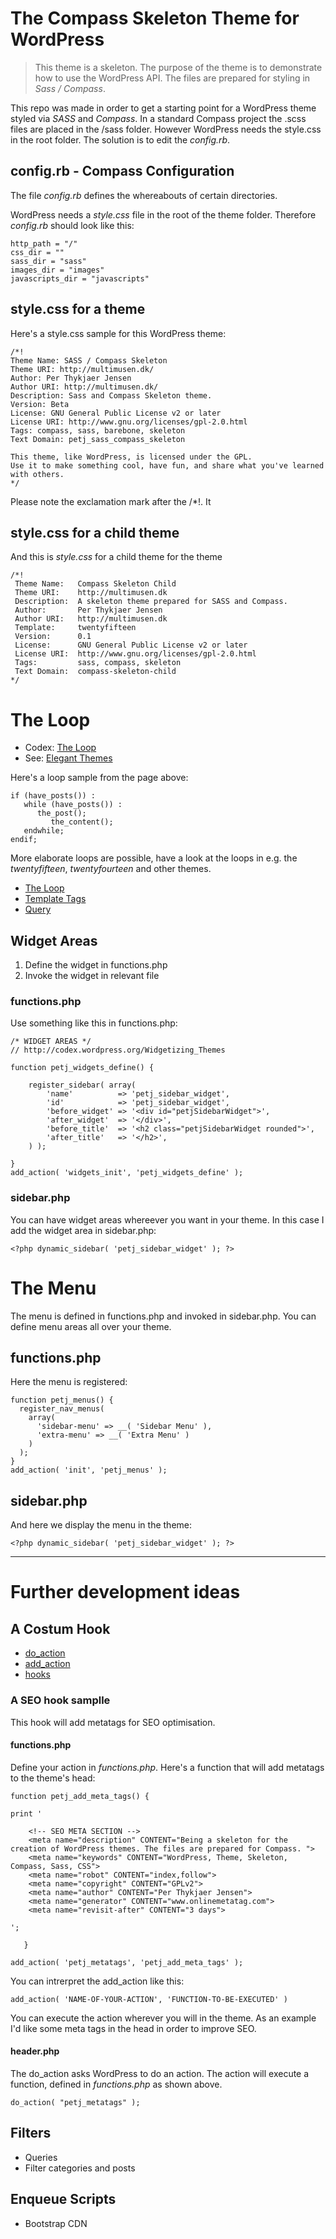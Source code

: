 # The Compass Skeleton Theme for WordPress

> This theme is a skeleton. The purpose of the theme is to demonstrate how to use the WordPress API. 
> The files are prepared for styling in *Sass / Compass*. 

This repo was made in order to get a starting point for a WordPress theme styled via *SASS* and *Compass*. 
In a standard Compass project the .scss files are placed in the /sass folder. 
However WordPress needs the style.css in the root folder. The solution is to edit the *config.rb*.


## config.rb - Compass Configuration

The file *config.rb* defines the whereabouts of certain directories. 

WordPress needs a *style.css* file in the root of the theme folder.
Therefore *config.rb* should look like this:

~~~~
http_path = "/"
css_dir = ""
sass_dir = "sass"
images_dir = "images"
javascripts_dir = "javascripts"
~~~~


## style.css for a theme

Here's a style.css sample for this WordPress theme:

~~~~
/*!
Theme Name: SASS / Compass Skeleton
Theme URI: http://multimusen.dk/
Author: Per Thykjaer Jensen
Author URI: http://multimusen.dk/
Description: Sass and Compass Skeleton theme.
Version: Beta
License: GNU General Public License v2 or later
License URI: http://www.gnu.org/licenses/gpl-2.0.html
Tags: compass, sass, barebone, skeleton
Text Domain: petj_sass_compass_skeleton

This theme, like WordPress, is licensed under the GPL.
Use it to make something cool, have fun, and share what you've learned with others.
*/
~~~~

Please note the exclamation mark after the /*!. It 

## style.css for a child theme

And this is *style.css* for a child theme for the theme

~~~~
/*!
 Theme Name:   Compass Skeleton Child
 Theme URI:    http://multimusen.dk
 Description:  A skeleton theme prepared for SASS and Compass.
 Author:       Per Thykjaer Jensen
 Author URI:   http://multimusen.dk
 Template:     twentyfifteen
 Version:      0.1
 License:      GNU General Public License v2 or later
 License URI:  http://www.gnu.org/licenses/gpl-2.0.html
 Tags:         sass, compass, skeleton
 Text Domain:  compass-skeleton-child
*/
~~~~

# The Loop

* Codex: [The Loop](https://codex.wordpress.org/The_Loop)
* See: [Elegant Themes](http://www.elegantthemes.com/blog/tips-tricks/the-wordpress-loop-explained-for-beginners)

Here's a loop sample from the page above:

~~~~
if (have_posts()) :
   while (have_posts()) :
      the_post();
         the_content();
   endwhile;
endif;
~~~~

More elaborate loops are possible, have a look at the loops in e.g. the *twentyfifteen*, *twentyfourteen* and other themes.

* [The Loop](https://codex.wordpress.org/The_Loop)
* [Template Tags](https://codex.wordpress.org/Template_Tags)
* [Query](https://codex.wordpress.org/Template_Tags/query_posts)


## Widget Areas

1. Define the widget in functions.php
2. Invoke the widget in relevant file

### functions.php

Use something like this in functions.php:

~~~~
/* WIDGET AREAS */
// http://codex.wordpress.org/Widgetizing_Themes

function petj_widgets_define() {

	register_sidebar( array(
		'name'          => 'petj_sidebar_widget',
		'id'            => 'petj_sidebar_widget',
		'before_widget' => '<div id="petjSidebarWidget">',
		'after_widget'  => '</div>',
		'before_title'  => '<h2 class="petjSidebarWidget rounded">',
		'after_title'   => '</h2>',
	) );

}
add_action( 'widgets_init', 'petj_widgets_define' );
~~~~

### sidebar.php

You can have widget areas whereever you want in your theme. In this case I add the widget area in sidebar.php:

~~~~
<?php dynamic_sidebar( 'petj_sidebar_widget' ); ?>
~~~~

# The Menu

The menu is defined in functions.php and invoked in sidebar.php. You can define menu areas all over your theme. 

## functions.php

Here the menu is registered:

~~~~
function petj_menus() {
  register_nav_menus(
    array(
      'sidebar-menu' => __( 'Sidebar Menu' ),
      'extra-menu' => __( 'Extra Menu' )
    )
  );
}
add_action( 'init', 'petj_menus' );
~~~~

## sidebar.php

And here we display the menu in the theme:

~~~~
<?php dynamic_sidebar( 'petj_sidebar_widget' ); ?>
~~~~
----

# Further development ideas

## A Costum Hook

* [do_action](https://codex.wordpress.org/Function_Reference/do_action)
* [add_action](https://codex.wordpress.org/Function_Reference/add_action)
* [hooks](http://codex.wordpress.org/Plugin_API/Hooks)

### A SEO hook samplle

This hook will add metatags for SEO optimisation.

#### functions.php

Define your action in *functions.php*. Here's a function that will add metatags to the theme's head:

~~~~
function petj_add_meta_tags() {

print '

	<!-- SEO META SECTION -->
	<meta name="description" CONTENT="Being a skeleton for the creation of WordPress themes. The files are prepared for Compass. ">
	<meta name="keywords" CONTENT="WordPress, Theme, Skeleton, Compass, Sass, CSS">
	<meta name="robot" CONTENT="index,follow">
	<meta name="copyright" CONTENT="GPLv2">
	<meta name="author" CONTENT="Per Thykjaer Jensen">
	<meta name="generator" CONTENT="www.onlinemetatag.com">
	<meta name="revisit-after" CONTENT="3 days">

';

   }
   
add_action( 'petj_metatags', 'petj_add_meta_tags' );
~~~~

You can intrerpret the add_action like this:

~~~~
add_action( 'NAME-OF-YOUR-ACTION', 'FUNCTION-TO-BE-EXECUTED' )
~~~~

You can execute the action wherever you will in the theme. 
As an example I'd like some meta tags in the head in order to improve SEO.

#### header.php

The do_action asks WordPress to do an action. The action will execute a function, defined in *functions.php* as shown above.

~~~~
do_action( "petj_metatags" );
~~~~


## Filters

* Queries
* Filter categories and posts

## Enqueue Scripts

* Bootstrap CDN
